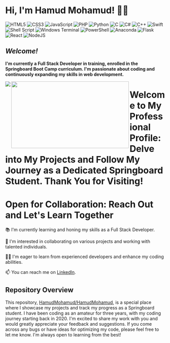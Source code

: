# Hi, I'm Hamud Mohamud! 👋🏾

![HTML5](https://img.shields.io/badge/html5-%23E34F26.svg?style=for-the-badge&logo=html5&logoColor=white)
![CSS3](https://img.shields.io/badge/css3-%231572B6.svg?style=for-the-badge&logo=css3&logoColor=white)
![JavaScript](https://img.shields.io/badge/javascript-%23323330.svg?style=for-the-badge&logo=javascript&logoColor=%23F7DF1E)
![PHP](https://img.shields.io/badge/php-%23777BB4.svg?style=for-the-badge&logo=php&logoColor=white)
![Python](https://img.shields.io/badge/python-3670A0?style=for-the-badge&logo=python&logoColor=ffdd54)
![C](https://img.shields.io/badge/c-%2300599C.svg?style=for-the-badge&logo=c&logoColor=white)
![C#](https://img.shields.io/badge/c%23-%23239120.svg?style=for-the-badge&logo=c-sharp&logoColor=white)
![C++](https://img.shields.io/badge/c++-%2300599C.svg?style=for-the-badge&logo=c%2B%2B&logoColor=white)
![Swift](https://img.shields.io/badge/swift-F54A2A?style=for-the-badge&logo=swift&logoColor=white)
![Shell Script](https://img.shields.io/badge/shell_script-%23121011.svg?style=for-the-badge&logo=gnu-bash&logoColor=white)
![Windows Terminal](https://img.shields.io/badge/Windows%20Terminal-%234D4D4D.svg?style=for-the-badge&logo=windows-terminal&logoColor=white)
![PowerShell](https://img.shields.io/badge/PowerShell-%235391FE.svg?style=for-the-badge&logo=powershell&logoColor=white)
![Anaconda](https://img.shields.io/badge/Anaconda-%2344A833.svg?style=for-the-badge&logo=anaconda&logoColor=white)
![Flask](https://img.shields.io/badge/flask-%23000.svg?style=for-the-badge&logo=flask&logoColor=white)
![React](https://img.shields.io/badge/react-%2320232a.svg?style=for-the-badge&logo=react&logoColor=%2361DAFB)
![NodeJS](https://img.shields.io/badge/node.js-6DA55F?style=for-the-badge&logo=node.js&logoColor=white)

## ***Welcome!*** 

**I'm currently a Full Stack Developer in training, enrolled in the Springboard Boot Camp curriculum. I'm passionate about coding and continuously expanding my skills in web development.**


<img align="left" src="https://github-readme-stats.vercel.app/api?username=HamudMohamud&show_icons=true&theme=radical"/>
<img align="left" width="370" height="210" src="https://github-readme-stats.vercel.app/api/top-langs/?username=HamudMohamud&layout=compact"/>


# ****Welcome to My Professional Profile: Delve into My Projects and Follow My Journey as a Dedicated Springboard Student. Thank You for Visiting!****


# Open for Collaboration: Reach Out and Let's Learn Together

 📚 I'm currently learning and honing my skills as a Full Stack Developer.
 
 👥 I'm interested in collaborating on various projects and working with talented individuals.
 
 🙏🏾 I'm eager to learn from experienced developers and enhance my coding abilities.
 
 📫 You can reach me on [LinkedIn](https://www.linkedin.com/in/hamudmohamud).

## Repository Overview

This repository, [HamudMohamud/HamudMohamud](https://github.com/HamudMohamud/HamudMohamud), is a special place where I showcase my projects and track my progress as a Springboard student. I have been coding as an amateur for three years, with my coding journey starting back in 2020. I'm excited to share my work with you and would greatly appreciate your feedback and suggestions. If you come across any bugs or have ideas for optimizing my code, please feel free to let me know. I'm always open to learning from the best!










